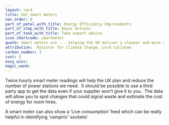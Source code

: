 ```yaml
---
layout: card
title: Get smart meters
nav_order: 8
part_of_petal_with_title: Energy Efficiency Improvements
part_of_step_with_title: Basic Actions
part_of_task_with_title: Take expert advice
icon_shortcode: smartmeter
quote: Smart meters are ... helping the UK deliver a cleaner and more efficient energy system, … [and] saving tens of billions of pounds in the process.
attribution:  Minister for Climate Change, Lord Callanan
carbon_number: 3
cost: £
easy_wins: 
magic_wand: 
---
```


<p>Twice hourly smart meter readings will help the UK plan and reduce the number of power stations we need.  It should be possible to use a third party app to get the data even if your supplier won’t give it to you.  The data will allow you to spot changes that could signal waste and estimate the cost of energy for room hires.</p><p>A smart meter can also show a ‘Live consumption’ feed which can be really helpful in identifying ‘vampiric’ sockets!</p> 
